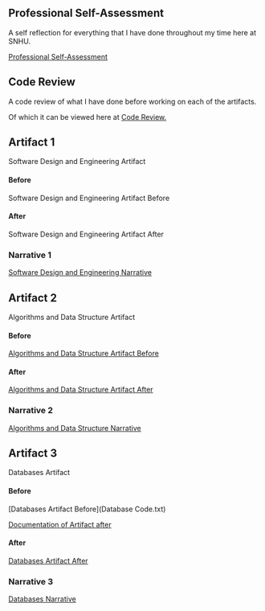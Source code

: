 ## Professional Self-Assessment
A self reflection for everything that I have done throughout my time here at SNHU.

[Professional Self-Assessment](https://github.com/TotallyNotARobot404/TotallyNotARobot404.github.io/blob/main/Professional%20Self-Assessment.docx)

## Code Review
A code review of what I have done before working on each of the artifacts.

Of which it can be viewed here at [Code Review.](https://youtu.be/I-Xk2y7VZHE)

## Artifact 1
Software Design and Engineering Artifact

#### Before
Software Design and Engineering Artifact Before

#### After
Software Design and Engineering Artifact After

### Narrative 1
[Software Design and Engineering Narrative](https://github.com/TotallyNotARobot404/TotallyNotARobot404.github.io/blob/main/Artifact%201%20Narrative.docx)

## Artifact 2
Algorithms and Data Structure Artifact

#### Before
[Algorithms and Data Structure Artifact Before](https://github.com/TotallyNotARobot404/TotallyNotARobot404.github.io/blob/main/Former%20Artifact%202.zip)

#### After
[Algorithms and Data Structure Artifact After](https://github.com/TotallyNotARobot404/TotallyNotARobot404.github.io/blob/main/Artifact%202.zip)

### Narrative 2
[Algorithms and Data Structure Narrative](https://github.com/TotallyNotARobot404/TotallyNotARobot404.github.io/blob/main/Artifact%202%20Narrative.docx)

## Artifact 3
Databases Artifact

#### Before
[Databases Artifact Before](Database Code.txt)

[Documentation of Artifact after](https://github.com/TotallyNotARobot404/TotallyNotARobot404.github.io/blob/main/DAD%20220%20Database%20Documentation%20Template%20-%20Pease.docx)

#### After
[Databases Artifact After](sqlscript.sql)

### Narrative 3
[Databases Narrative](https://github.com/TotallyNotARobot404/TotallyNotARobot404.github.io/blob/main/Artifact%203%20Narrative.docx)
